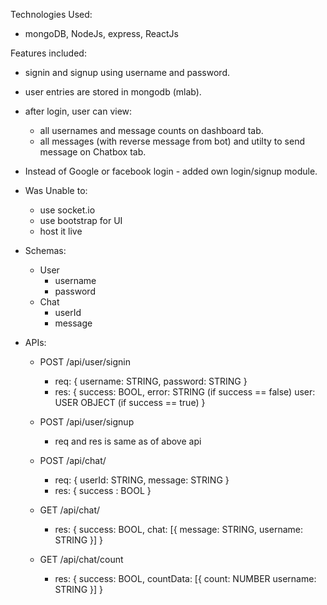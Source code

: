 Technologies Used:
- mongoDB, NodeJs, express, ReactJs


Features included:

- signin and signup using username and password.
- user entries are stored in mongodb (mlab).
- after login, user can view:
	- all usernames and message counts on dashboard tab.
	- all messages (with reverse message from bot) and utilty to send message on Chatbox tab. 

- Instead of Google or facebook login - added own login/signup module.
- Was Unable to:
	- use socket.io
	- use bootstrap for UI
    - host it live



- Schemas: 
	- User
		- username
		- password
	- Chat
		- userId
		- message

- APIs:

	- POST /api/user/signin
		- req: {
			username: STRING, 
			password: STRING
		}
		- res: {
			success: BOOL,
			error: STRING (if success == false)
			user: USER OBJECT (if success == true) 
			}

	- POST /api/user/signup
		- req and res is same as of above api

	- POST /api/chat/
		- req: {
			userId: STRING,
			message: STRING
		}
		- res: {
			success : BOOL
		}

	- GET /api/chat/
		- res: {
			success: BOOL,
			chat: [{
				message: STRING,
				username: STRING
			}]
		}

	- GET /api/chat/count
		- res: {
			success: BOOL,
			countData: [{
				count: NUMBER
				username: STRING
			}]
		}

